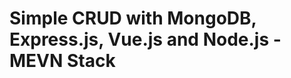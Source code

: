 Simple CRUD with MongoDB, Express.js, Vue.js and Node.js - MEVN Stack
=====================================================================